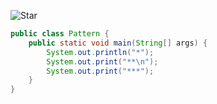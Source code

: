 ![Star](https://github.com/Swapnadip2005/Java_DSA_Insider/assets/149895037/62149d96-0148-4fed-b9d6-836b2162712d)

```java
public class Pattern {
    public static void main(String[] args) {
        System.out.println("*");
        System.out.print("**\n");
        System.out.print("***");
    }
}
```
